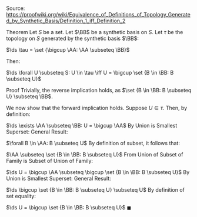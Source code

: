 # 

Source: https://proofwiki.org/wiki/Equivalence_of_Definitions_of_Topology_Generated_by_Synthetic_Basis/Definition_1_iff_Definition_2

Theorem
Let $S$ be a set.
Let $\BB$ be a synthetic basis on $S$.
Let $\tau$ be the topology on $S$ generated by the synthetic basis $\BB$:

$\ds \tau = \set {\bigcup \AA: \AA \subseteq \BB}$

Then:

$\ds \forall U \subseteq S: U \in \tau \iff U = \bigcup \set {B \in \BB: B \subseteq U}$


Proof
Trivially, the reverse implication holds, as $\set {B \in \BB: B \subseteq U} \subseteq \BB$.

We now show that the forward implication holds.
Suppose $U \in \tau$.
Then, by definition:

$\ds \exists \AA \subseteq \BB: U = \bigcup \AA$
By Union is Smallest Superset: General Result:

$\forall B \in \AA: B \subseteq U$
By definition of subset, it follows that:

$\AA \subseteq \set {B \in \BB: B \subseteq U}$
From Union of Subset of Family is Subset of Union of Family:

$\ds U = \bigcup \AA \subseteq \bigcup \set {B \in \BB: B \subseteq U}$
By Union is Smallest Superset: General Result:

$\ds \bigcup \set {B \in \BB: B \subseteq U} \subseteq U$
By definition of set equality:

$\ds U = \bigcup \set {B \in \BB: B \subseteq U}$
$\blacksquare$





